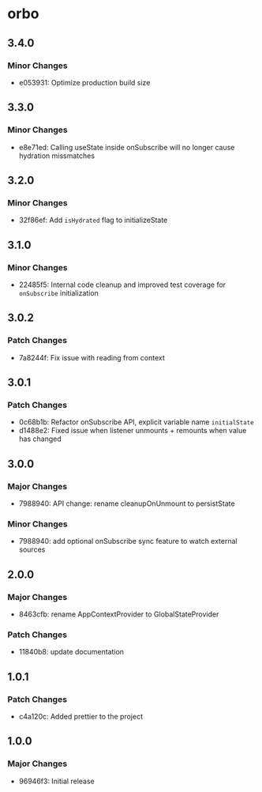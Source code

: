 # orbo

## 3.4.0

### Minor Changes

- e053931: Optimize production build size

## 3.3.0

### Minor Changes

- e8e71ed: Calling useState inside onSubscribe will no longer cause hydration missmatches

## 3.2.0

### Minor Changes

- 32f86ef: Add `isHydrated` flag to initializeState

## 3.1.0

### Minor Changes

- 22485f5: Internal code cleanup and improved test coverage for `onSubscribe` initialization

## 3.0.2

### Patch Changes

- 7a8244f: Fix issue with reading from context

## 3.0.1

### Patch Changes

- 0c68b1b: Refactor onSubscribe API, explicit variable name `initialState`
- d1488e2: Fixed issue when listener unmounts + remounts when value has changed

## 3.0.0

### Major Changes

- 7988940: API change: rename cleanupOnUnmount to persistState

### Minor Changes

- 7988940: add optional onSubscribe sync feature to watch external sources

## 2.0.0

### Major Changes

- 8463cfb: rename AppContextProvider to GlobalStateProvider

### Patch Changes

- 11840b8: update documentation

## 1.0.1

### Patch Changes

- c4a120c: Added prettier to the project

## 1.0.0

### Major Changes

- 96946f3: Initial release
